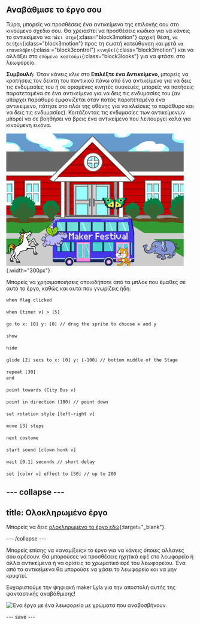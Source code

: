 ## Αναβάθμισε το έργο σου

Τώρα, μπορείς να προσθέσεις ένα αντικείμενο της επιλογής σου στο κινούμενο σχέδιο σου. Θα χρειαστεί να προσθέσεις κώδικα για να κάνεις το αντικείμενο να `πάει στην`{:class="block3motion"} αρχική θέση, `να δείξει`{:class="block3motion"} προς τη σωστή κατεύθυνση και μετά `να επαναλάβει`{:class ="block3control"} `κινηθεί`{:class="block3motion"} και να αλλάξει στο `επόμενο κοστούμι`{:class="block3looks"} για να φτάσει στο λεωφορείο.

**Συμβουλή:** Όταν κάνεις κλικ στο **Επιλέξτε ένα Αντικείμενο**, μπορείς να κρατήσεις τον δείκτη του ποντικιού πάνω από ένα αντικείμενο για να δεις τις ενδυμασίες του ή σε ορισμένες κινητές συσκευές, μπορείς να πατήσεις παρατεταμένα σε ένα αντικείμενο για να δεις τις ενδυμασίες του (αν υπάρχει παράθυρο εμφανίζεται όταν πατάς παρατεταμένα ένα αντικείμενο, πάτησε στο πλάι της οθόνης για να κλείσεις το παράθυρο και να δεις τις ενδυμασίες). Κοιτάζοντας τις ενδυμασίες των αντικείμενων μπορεί να σε βοηθήσει να βρεις ένα αντικείμενο που λειτουργεί καλά για κινούμενη εικόνα.

![Άλλα αντικείμενα κινούνται προς ένα λεωφορείο με κείμενο "Maker Festival".](images/bus-upgrade.png){:width="300px"}

Μπορείς να χρησιμοποιήσεις οποιοδήποτε από τα μπλοκ που έμαθες σε αυτό το έργο, καθώς και αυτά που γνωρίζεις ήδη:

```blocks3
when flag clicked

when [timer v] > [5]

go to x: [0] y: [0] // drag the sprite to choose x and y

show

hide

glide [2] secs to x: [0] y: [-100] // bottom middle of the Stage

repeat [30]
end

point towards (City Bus v)

point in direction (180) // point down

set rotation style [left-right v]

move [3] steps

next costume

start sound [clown honk v]

wait [0.1] seconds // short delay

set [color v] effect to [50] // up to 200
```

--- collapse ---
---
title: Ολοκληρωμένο έργο
---

Μπορείς να δεις [ολοκληρωμένο το έργο εδώ](https://scratch.mit.edu/projects/486719199/){:target="_blank"}.

--- /collapse ---

Μπορείς επίσης να «αναμίξεις» το έργο για να κάνεις όποιες αλλαγές σου αρέσουν. Θα μπορούσες να προσθέσεις ηχητικά εφέ στο λεωφορείο ή άλλα αντικείμενα ή να ορίσεις το χρωματικό εφέ του λεωφορείου. Ένα από τα αντικείμενα θα μπορούσε να χάσει το λεωφορείο και να μην κρυφτεί.

Ευχαριστούμε την ψηφιακή maker Lyla για την αποστολή αυτής της φανταστικής αναβάθμισης!

![Ένα έργο με ένα λεωφορείο με χρώματα που αναβοσβήνουν.](images/Lyla-bus.gif)

--- save ---
